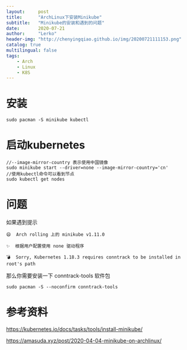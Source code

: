```yaml
---
layout:     post
title:      "ArchLinux下安装Minikube"
subtitle:   "Minikube的安装和遇到的问题"
date:       2020-07-21
author:     "Lerko"
header-img: "http://chenyingqiao.github.io/img/20200721111153.png"
catalog: true
multilingual: false
tags:
    - Arch
    - Linux
    - K8S
---
```



# 安装

```sheel
sudo pacman -S minikube kubectl
```

# 启动kubernetes

```shell
//--image-mirror-country 表示使用中国镜像
sudo minikube start --driver=none --image-mirror-country='cn'
//使用kubectl命令可以看到节点
sudo kubectl get nodes
```

# 问题

如果遇到提示

    😄  Arch rolling 上的 minikube v1.11.0

    ✨  根据用户配置使用 none 驱动程序

    💣  Sorry, Kubernetes 1.18.3 requires conntrack to be installed in root's path

那么你需要安装一下 conntrack-tools 软件包

```shell
sudo pacman -S --noconfirm conntrack-tools
```


# 参考资料

https://kubernetes.io/docs/tasks/tools/install-minikube/

https://amasuda.xyz/post/2020-04-04-minikube-on-archlinux/
